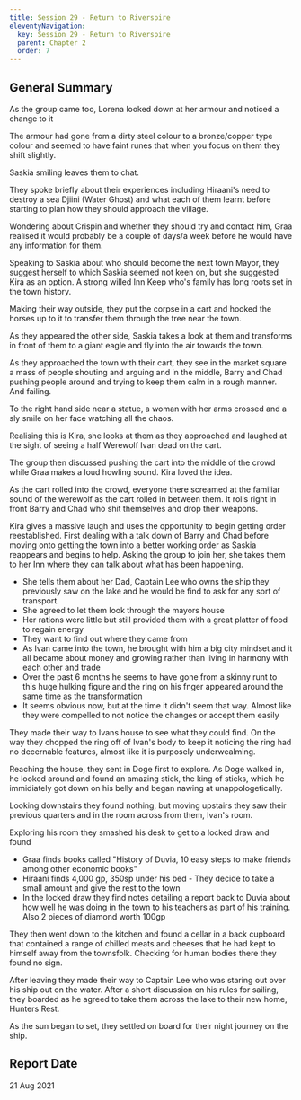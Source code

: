 ```yaml
---
title: Session 29 - Return to Riverspire
eleventyNavigation:
  key: Session 29 - Return to Riverspire
  parent: Chapter 2
  order: 7
---
```


## General Summary

As the group came too, Lorena looked down at her armour and noticed a change to it  

 The armour had gone from a dirty steel colour to a bronze/copper type colour and seemed to have faint runes that when you focus on them they shift slightly.  

 Saskia smiling leaves them to chat.  

 They spoke briefly about their experiences including Hiraani's need to destroy a sea Djiini (Water Ghost) and what each of them learnt before starting to plan how they should approach the village.  

 Wondering about Crispin and whether they should try and contact him, Graa realised it would probably be a couple of days/a week before he would have any information for them.  

 Speaking to Saskia about who should become the next town Mayor, they suggest herself to which Saskia seemed not keen on, but she suggested Kira as an option. A strong willed Inn Keep who's family has long roots set in the town history.  

 Making their way outside, they put the corpse in a cart and hooked the horses up to it to transfer them through the tree near the town.  

 As they appeared the other side, Saskia takes a look at them and transforms in front of them to a giant eagle and fly into the air towards the town.  

 As they approached the town with their cart, they see in the market square a mass of people shouting and arguing and in the middle, Barry and Chad pushing people around and trying to keep them calm in a rough manner. And failing.  

 To the right hand side near a statue, a woman with her arms crossed and a sly smile on her face watching all the chaos.  

 Realising this is Kira, she looks at them as they approached and laughed at the sight of seeing a half Werewolf Ivan dead on the cart.  

 The group then discussed pushing the cart into the middle of the crowd while Graa makes a loud howling sound. Kira loved the idea.  

 As the cart rolled into the crowd, everyone there screamed at the familiar sound of the werewolf as the cart rolled in between them. It rolls right in front Barry and Chad who shit themselves and drop their weapons.  

 Kira gives a massive laugh and uses the opportunity to begin getting order reestablished. First dealing with a talk down of Barry and Chad before moving onto getting the town into a better working order as Saskia reappears and begins to help. Asking the group to join her, she takes them to her Inn where they can talk about what has been happening.  

* She tells them about her Dad, Captain Lee who owns the ship they previously saw on the lake and he would be find to ask for any sort of transport.
* She agreed to let them look through the mayors house
* Her rations were little but still provided them with a great platter of food to regain energy
* They want to find out where they came from
* As Ivan came into the town, he brought with him a big city mindset and it all became about money and growing rather than living in harmony with each other and trade
* Over the past 6 months he seems to have gone from a skinny runt to this huge hulking figure and the ring on his fnger appeared around the same time as the transformation
* It seems obvious now, but at the time it didn't seem that way. Almost like they were compelled to not notice the changes or accept them easily

They made their way to Ivans house to see what they could find. On the way they chopped the ring off of Ivan's body to keep it noticing the ring had no decernable features, almost like it is purposely underwealming.  

 Reaching the house, they sent in Doge first to explore. As Doge walked in, he looked around and found an amazing stick, the king of sticks, which he immidiately got down on his belly and began nawing at unappologetically.  

 Looking downstairs they found nothing, but moving upstairs they saw their previous quarters and in the room across from them, Ivan's room.  

 Exploring his room they smashed his desk to get to a locked draw and found

* Graa finds books called "History of Duvia, 10 easy steps to make friends among other economic books"
* Hiraani finds 4,000 gp, 350sp under his bed - They decide to take a small amount and give the rest to the town
* In the locked draw they find notes detailing a report back to Duvia about how well he was doing in the town to his teachers as part of his training. Also 2 pieces of diamond worth 100gp

They then went down to the kitchen and found a cellar in a back cupboard that contained a range of chilled meats and cheeses that he had kept to himself away from the townsfolk. Checking for human bodies there they found no sign.  

 After leaving they made their way to Captain Lee who was staring out over his ship out on the water. After a short discussion on his rules for sailing, they boarded as he agreed to take them across the lake to their new home, Hunters Rest.  

 As the sun began to set, they settled on board for their night journey on the ship.

## Report Date

21 Aug 2021
